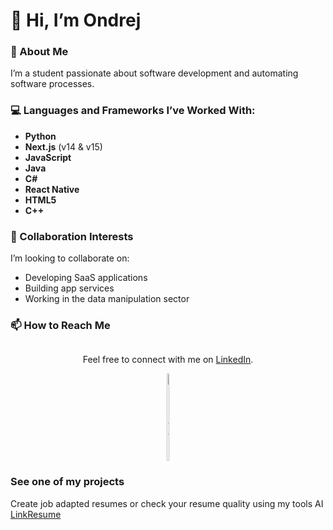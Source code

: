 # 👋 Hi, I’m Ondrej

### 👀 About Me
I’m a student passionate about software development and automating software processes.

### 💻 Languages and Frameworks I’ve Worked With:
- **Python**  
- **Next.js** (v14 & v15)  
- **JavaScript**  
- **Java**  
- **C#**  
- **React Native**  
- **HTML5**  
- **C++**  

### 💞️ Collaboration Interests
I’m looking to collaborate on:  
- Developing SaaS applications  
- Building app services  
- Working in the data manipulation sector  

### 📫 How to Reach Me
<div style="display: flex; justify-content: center; align-items: center; text-align: center; flex-direction: column;">
  <p>Feel free to connect with me on <a href="https://linkedin.com/in/ondrat" target="_blank">LinkedIn</a>.</p>
  <a href="https://linkedin.com/in/ondrat" target="_blank">
    <img src="https://upload.wikimedia.org/wikipedia/commons/c/ca/LinkedIn_logo_initials.png" alt="LinkedIn" style="width: 10%;">
  </a>
</div>

### See one of my projects
Create job adapted resumes or check your resume quality using my tools AI
[LinkResume](https://www.linkresume.net?utm_source=GitHub&utm_medium=tomasekk&utm_campaign=profile)

